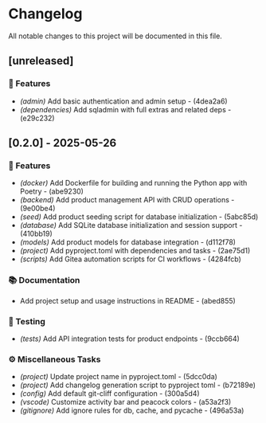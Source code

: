 # Changelog

All notable changes to this project will be documented in this file.

## [unreleased]

### 🚀 Features

- *(admin)* Add basic authentication and admin setup - (4dea2a6)
- *(dependencies)* Add sqladmin with full extras and related deps - (e29c232)

## [0.2.0] - 2025-05-26

### 🚀 Features

- *(docker)* Add Dockerfile for building and running the Python app with Poetry - (abe9230)
- *(backend)* Add product management API with CRUD operations - (9e00be4)
- *(seed)* Add product seeding script for database initialization - (5abc85d)
- *(database)* Add SQLite database initialization and session support - (410bb19)
- *(models)* Add product models for database integration - (d112f78)
- *(project)* Add pyproject.toml with dependencies and tasks - (2ae75d1)
- *(scripts)* Add Gitea automation scripts for CI workflows - (4284fcb)

### 📚 Documentation

- Add project setup and usage instructions in README - (abed855)

### 🧪 Testing

- *(tests)* Add API integration tests for product endpoints - (9ccb664)

### ⚙️ Miscellaneous Tasks

- *(project)* Update project name in pyproject.toml - (5dcc0da)
- *(project)* Add changelog generation script to pyproject toml - (b72189e)
- *(config)* Add default git-cliff configuration - (300a5d4)
- *(vscode)* Customize activity bar and peacock colors - (a53a2f3)
- *(gitignore)* Add ignore rules for db, cache, and pycache - (496a53a)


